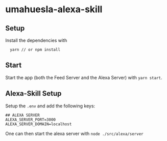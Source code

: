 # umahuesla-alexa-skill

## Setup

Install the dependencies with

```
  yarn // or npm install
```

## Start

Start the app (both the Feed Server and the Alexa Server) with `yarn start`.

## Alexa-Skill Setup

Setup the `.env` and add the following keys:

```
## ALEXA SERVER
ALEXA_SERVER_PORT=3000
ALEXA_SERVER_DOMAIN=localhost
```

One can then start the alexa server with `node ./src/alexa/server`
